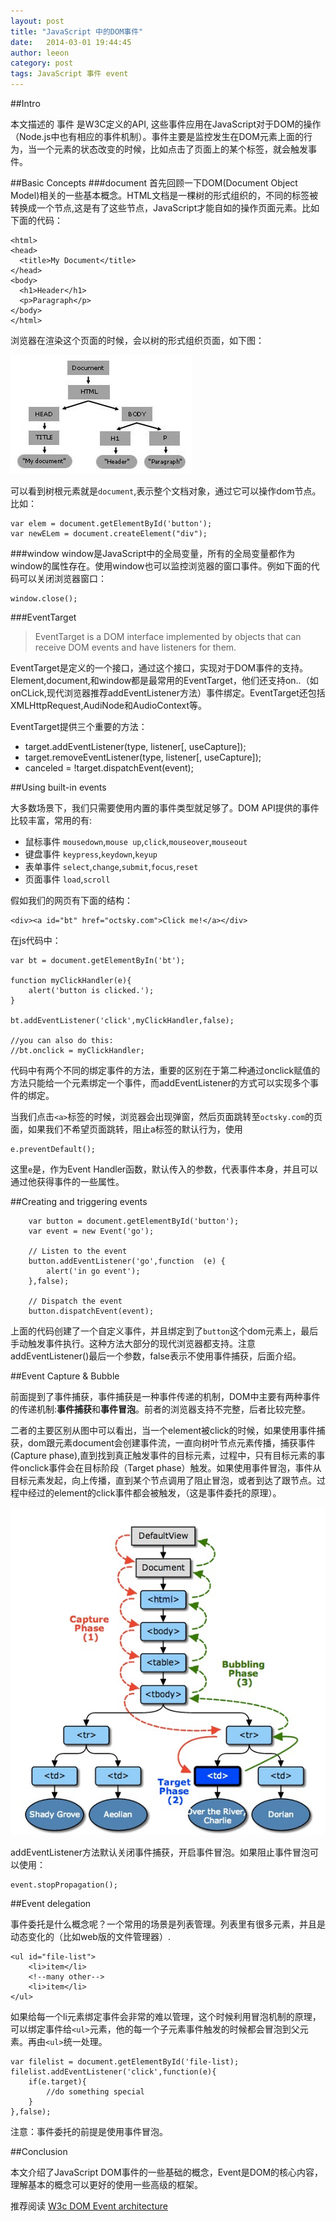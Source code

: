 ```yaml
---
layout: post
title: "JavaScript 中的DOM事件"
date:   2014-03-01 19:44:45
author: leeon
category: post
tags: JavaScript 事件 event
---
```



##Intro

本文描述的 事件 是W3C定义的API, 这些事件应用在JavaScript对于DOM的操作（Node.js中也有相应的事件机制）。事件主要是监控发生在DOM元素上面的行为，当一个元素的状态改变的时候，比如点击了页面上的某个标签，就会触发事件。

<!-- break -->
##Basic Concepts
###document
首先回顾一下DOM(Document Object Model)相关的一些基本概念。HTML文档是一棵树的形式组织的，不同的标签被转换成一个节点,这是有了这些节点，JavaScript才能自如的操作页面元素。比如下面的代码：

    <html>
    <head>
      <title>My Document</title>
    </head>
    <body>
      <h1>Header</h1>
      <p>Paragraph</p>
    </body>
    </html>

浏览器在渲染这个页面的时候，会以树的形式组织页面，如下图：

![](/assets/images/2014/dom-tree.jpeg)

可以看到树根元素就是`document`,表示整个文档对象，通过它可以操作dom节点。比如：

    var elem = document.getElementById('button');
    var newELem = document.createElement("div");

###window
window是JavaScript中的全局变量，所有的全局变量都作为window的属性存在。使用window也可以监控浏览器的窗口事件。例如下面的代码可以关闭浏览器窗口：

    window.close();
    
###EventTarget

> EventTarget is a DOM interface implemented by objects that can receive DOM events and have listeners for them.

EventTarget是定义的一个接口，通过这个接口，实现对于DOM事件的支持。Element,document,和window都是最常用的EventTarget，他们还支持on..（如onCLick,现代浏览器推荐addEventListener方法）事件绑定。EventTarget还包括XMLHttpRequest,AudiNode和AudioContext等。

EventTarget提供三个重要的方法：

+ target.addEventListener(type, listener[, useCapture]);
+ target.removeEventListener(type, listener[, useCapture]);
+ canceled = !target.dispatchEvent(event);


##Using built-in events

大多数场景下，我们只需要使用内置的事件类型就足够了。DOM API提供的事件比较丰富，常用的有:

+ 鼠标事件 `mousedown`,`mouse up`,`click`,`mouseover`,`mouseout`
+ 键盘事件 `keypress`,`keydown`,`keyup`
+ 表单事件 `select`,`change`,`submit`,`focus`,`reset`
+ 页面事件 `load`,`scroll`

假如我们的网页有下面的结构：
    
    <div><a id="bt" href="octsky.com">Click me!</a></div>

在js代码中：

    var bt = document.getElementByIn('bt');
    
    function myClickHandler(e){
        alert('button is clicked.');
    }
    
    bt.addEventListener('click',myClickHandler,false);
    
    //you can also do this:
    //bt.onclick = myClickHandler;
    
代码中有两个不同的绑定事件的方法，重要的区别在于第二种通过onclick赋值的方法只能给一个元素绑定一个事件，而addEventListener的方式可以实现多个事件的绑定。

当我们点击`<a>`标签的时候，浏览器会出现弹窗，然后页面跳转至`octsky.com`的页面，如果我们不希望页面跳转，阻止a标签的默认行为，使用
    
    e.preventDefault();

这里`e`是，作为Event Handler函数，默认传入的参数，代表事件本身，并且可以通过他获得事件的一些属性。

##Creating and triggering events

        var button = document.getElementById('button');
        var event = new Event('go');
        
        // Listen to the event
        button.addEventListener('go',function  (e) {
            alert('in go event');
        },false);
        
        // Dispatch the event
        button.dispatchEvent(event);
      
上面的代码创建了一个自定义事件，并且绑定到了`button`这个dom元素上，最后手动触发事件执行。这种方法大部分的现代浏览器都支持。注意addEventListener()最后一个参数，false表示不使用事件捕获，后面介绍。


##Event Capture & Bubble

前面提到了事件捕获，事件捕获是一种事件传递的机制，DOM中主要有两种事件的传递机制:**事件捕获**和**事件冒泡**。前者的浏览器支持不完整，后者比较完整。

二者的主要区别从图中可以看出，当一个element被click的时候，如果使用事件捕获，dom跟元素document会创建事件流，一直向树叶节点元素传播，捕获事件(Capture phase),直到找到真正触发事件的目标元素，过程中，只有目标元素的事件onclick事件会在目标阶段（Target phase）触发。如果使用事件冒泡，事件从目标元素发起，向上传播，直到某个节点调用了阻止冒泡，或者到达了跟节点。过程中经过的element的click事件都会被触发，（这是事件委托的原理）。

![](/assets/images/2014/event-model.jpg)

addEventListener方法默认关闭事件捕获，开启事件冒泡。如果阻止事件冒泡可以使用：
    
    event.stopPropagation();
    
##Event delegation

事件委托是什么概念呢？一个常用的场景是列表管理。列表里有很多元素，并且是动态变化的（比如web版的文件管理器）.
    
    <ul id="file-list">
        <li>item</li>
        <!--many other-->
        <li>item</li>   
    </ul>

如果给每一个li元素绑定事件会非常的难以管理，这个时候利用冒泡机制的原理，可以绑定事件给`<ul>`元素，他的每一个子元素事件触发的时候都会冒泡到父元素。再由`<ul>`统一处理。

    var filelist = document.getElementById('file-list);
    filelist.addEventListener('click',function(e){
        if(e.target){
            //do something special
        }
    },false);

注意：事件委托的前提是使用事件冒泡。

##Conclusion

本文介绍了JavaScript DOM事件的一些基础的概念，Event是DOM的核心内容，理解基本的概念可以更好的使用一些高级的框架。

推荐阅读 [W3c DOM Event architecture](http://www.w3.org/TR/DOM-Level-3-Events/#dom-event-architecture)




